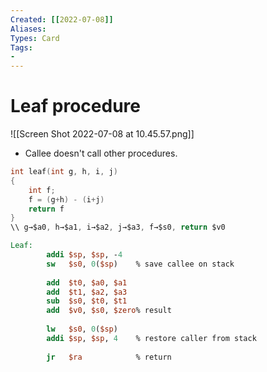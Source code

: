 ```yaml
---
Created: [[2022-07-08]]
Aliases: 
Types: Card
Tags: 
- 
---
```

# Leaf procedure
![[Screen Shot 2022-07-08 at 10.45.57.png]]
- Callee doesn't call other procedures. 
```C
int leaf(int g, h, i, j)
{
	int f;
	f = (g+h) - (i+j)
	return f
}
\\ g→$a0, h→$a1, i→$a2, j→$a3, f→$s0, return $v0
```
```MIPS
Leaf:   
		addi $sp, $sp, -4
		sw   $s0, 0($sp)    % save callee on stack
		
		add  $t0, $a0, $a1
		add  $t1, $a2, $a3
		sub  $s0, $t0, $t1
		add  $v0, $s0, $zero% result
		
		lw   $s0, 0($sp)
		addi $sp, $sp, 4    % restore caller from stack
		
		jr   $ra            % return
```